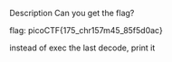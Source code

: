 Description
Can you get the flag?

flag: picoCTF{175_chr157m45_85f5d0ac}

instead of exec the last decode, print it 
